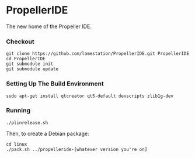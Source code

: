PropellerIDE
============

The new home of the Propeller IDE.

### Checkout

```
git clone https://github.com/lamestation/PropellerIDE.git PropellerIDE
cd PropellerIDE
git submodule init
git submodule update
```

### Setting Up The Build Environment

```
sudo apt-get install qtcreator qt5-default devscripts zlib1g-dev 
```

### Running


```
./plinrelease.sh
```

Then, to create a Debian package:

```
cd linux
./pack.sh ../propelleride-[whatever version you're on]
```
